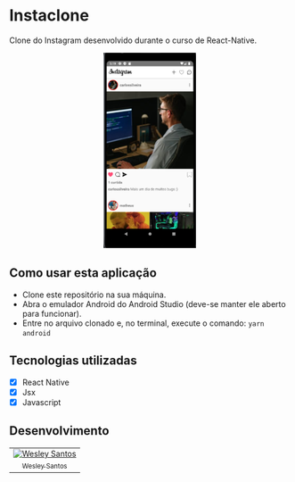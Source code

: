 # Instaclone

Clone do Instagram desenvolvido durante o curso de React-Native.

<div display="flex" align="center">
  <img src="./src/img/instaclone.png" height="350px">
</div>

## Como usar esta aplicação

* Clone este repositório na sua máquina.
* Abra o emulador Android do Android Studio (deve-se manter ele aberto para funcionar).
* Entre no arquivo clonado e, no terminal, execute o comando: ``yarn android``

## Tecnologias utilizadas

- [x] React Native
- [x] Jsx
- [x] Javascript 

## Desenvolvimento

<table>
  <tr>
    <td border="1px solid #ddd" align="center">
      <a href="https://github.com/wesleysantossts">
        <img src="https://avatars.githubusercontent.com/u/56703526?v=4" width="100px" alt="Wesley Santos"/>
        <br/>
        <sub>Wesley Santos</sub>
      </a>
    </td>
  </tr>
</table>
